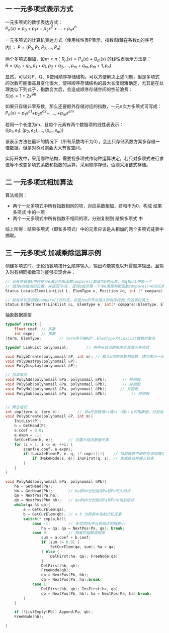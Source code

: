 ## 一 一元多项式表示方式

一元多项式的数学表达方式：  
$P_n(x)=p_0+p_1x+p_2x^2+...+p_nx^n$     

一元多项式的计算机表达方式（使用线性表P表示，指数i隐藏在系数$p_i$的序号内）：
$P=(P_0,P_1,P_2,...,P_n)$     

两个多项式相加，设$m<n$：$R_n(x)=P_n(x)+Q_m(x)$ 的线性表表示方法是：   
$R=(p_0+q_0,p_1+q_1,p_2+q_2,...,p_m+q_m,p_m+1,p_n)$   

显然，可以对P、Q、R使用顺序存储结构，可以方便解决上述问题，但是多项式的次数可能很高且变化很大，使得顺序存储结构的最大长度很难确定，尤其是在处理类似下列式子，指数变大后，会造成顺序存储空间的空前浪费：  
$S(x)=1+2x^9$$^9$    

如果只存储非零系数，那么还要额外存储对应的指数，一元n次方多项式可写成：  
$P_n(x)=p_1x^e$$^1$$+p_2x^e$$^2$$+,...,+$$p_mx^e$$^m$  

若用一个长度为m，且每个元素有两个数据项的线性表表示：  
$((p_1,e_1),(p_2,e_2),...,(p_m,e_m))$  

该表示方法在最坏的情况下（所有系数均不为0），会比只存储系数方案多存储一倍数据，但是对$S(x)$则会大大节省空间。  

实际开发中，采用哪种结构，需要视多项式作何种运算决定，若只对多项式进行求值等不改变多项式系数和指数的运算，采用顺序存储，否则采用链式存储。  

## 二 一元多项式相加算法

算法规则：
- 两个一元多项式中所有指数相同的项，对应系数相加，若和不为0，构成 结果多项式 中的一项
- 两个一元多项式中所有指数不相同的项，分别复制到 结果多项式 中

综上所得：结果多项式（即和多项式）中的元素应该是从相加的两个多项式链表中摘取。  

## 三 一元多项式 加减乘除运算示例

创建多项式时，无论指数项按什么顺序输入，输出均能实现以升幂顺序输出，且输入时有相同指数项时能够实现合并：
```c
// 若有序链表L中存在与e满足判断函数compare()取值为0的元素，则q指示L中第一个
// 值为e的结点的位置，并返回TRUE，否则q指示第一个与e满足判断函数compare()>0的元素前驱的位置，并返回FALSE
Status LocateElem(LinkList L, ElemType e, Position &q, int (* compare)(ElemType, ElemType));

// 按有序判定函数compare()的约定，将值为e的节点插入到有序链表L的适当位置上
Status OrderInsert(Linklist &L, ElemType e, int(* compare)(ElemType, ElemType));
```

抽象数据类型
```c
typedef struct {
    float coef; // 系数
    int expn;   // 指数
}term, ElemType;        // term用于被ADT，ElemType为LinkList数据对象名

typedef LinkList polynomial;        // 用带头结点的有序链表表示多项式

void PolybCreate(polynomail &P, int m); // 输入m项的系数和指数，建立表示一元多项式的有序链表P
void PolyDestroy(polynomail &P);
void PolyDisplay(polynomail &P);

// 加减乘除
void PolyAdd(polynomail &Pa, polynomail &Pb);       // 并销毁
void PolySub(polynomail &Pa, polynomail &Pb);       // 并销毁
void PolyMul(polynomail &Pa, polynomail &Pb);      // 并销毁
void PolySub(polynomail &Pa, polynomail &Pb);           // 并销毁


// 算法描述
int cmp(term a, term b);        // 依a的指数值<(或=)（或>）b的指数值，分别返回-1，0，1
void PolybCreate(polynomail &P, int m){
    InitList(P);
    h = GetHead(P);
    e.coef = 0.0;
    e.expn = -1;
    SetCurElem(h, e);       // 设置头结点数据元素
    for (i = 1; i <= m; ++i) {
        scanf(e.coef, e.expn);
        if(!LocateElem(P, e, q, (* cmp)())){    // 当前链表中部存在该指数项
            if (MakeNode(s, e)) InsFirst(q, s); // 生成结点并插入链表
        }
    }
}

void PolyAdd(polynomail &Pa, polynomail &Pb){
    ha = GetHead(Pa);
    hb = GetHead(Pb);       // ha和hb分别指向Pa和Pb的头结点
    qa = NextPos(Pa,ha);
    qb = NextPos(Pbm hb);   // qa和qb分别指向Pa和Pb中当前结点
    while(qa && qb){
        a = GetCurElem(qa);
        b = GetCurElem(qb); // a b 为两表中当前比较元素
        switch(* cmp(a,b)){
            case -1:        // 多项式PA中当前结点的指数小
                ha = qa; qa = NextPos(Pa, qa); break;
            case 0:         // 两者的指数值相等
                sum = a.coef + b.coef;
                if (sum != 0.0) {
                    SetCurElem(qa, sum); ha = qa;
                } else {
                    DelFirst(ha, qa); FreeNode(qa);
                }
                DelFirst(hb, qb);
                FreeNode(qb);
                qb = NextPos(Pb, hb);
                qa = NextPos(Pa, ha);break;
            case 1:
                DelFirst(hb, qb); InsFirst(ha, qb);
                qb = NextPos(Pb, hb); ha = NextPos(Pa, ha);break;
        }
    }

    if (!ListEmpty(Pb)) Append(Pa, qb);
    FreeNode(hb); 

}
```








